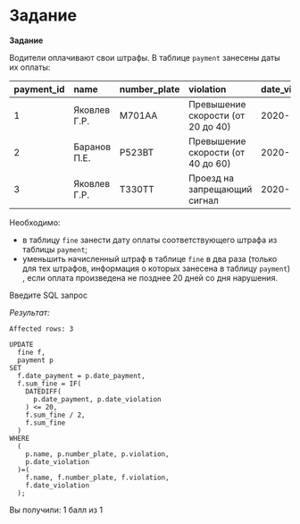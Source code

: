 # Задание

**Задание**

Водители оплачивают свои штрафы. В таблице `payment` занесены даты их оплаты:

| **payment_id** | **name**     | **number_plate** | **violation**                     | **date_violation** | **date_payment** |
|:---------------|:-------------|:-----------------|:----------------------------------|:-------------------|:-----------------|
| 1              | Яковлев Г.Р. | М701АА           | Превышение скорости (от 20 до 40) | 2020-01-12         | 2020-01-22       |
| 2              | Баранов П.Е. | Р523ВТ           | Превышение скорости (от 40 до 60) | 2020-02-14         | 2020-03-06       |
| 3              | Яковлев Г.Р. | Т330ТТ           | Проезд на запрещающий сигнал      | 2020-03-03         | 2020-03-23       |

Необходимо:
- в таблицу `fine` занести дату оплаты соответствующего штрафа из таблицы `payment`; 
- уменьшить начисленный штраф в таблице `fine` в два раза  (только для тех штрафов, информация о которых занесена в таблицу `payment`) , если оплата произведена не позднее 20 дней со дня нарушения.

Введите SQL запрос

*Результат:*

```mysql
Affected rows: 3
```

```mysql
UPDATE 
  fine f, 
  payment p 
SET 
  f.date_payment = p.date_payment, 
  f.sum_fine = IF(
    DATEDIFF(
      p.date_payment, p.date_violation
    ) <= 20, 
    f.sum_fine / 2, 
    f.sum_fine
  ) 
WHERE 
  (
    p.name, p.number_plate, p.violation, 
    p.date_violation
  )=(
    f.name, f.number_plate, f.violation, 
    f.date_violation
  );
```

Вы получили: 1 балл из 1
